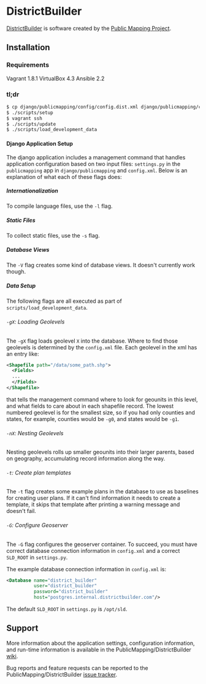 DistrictBuilder
===============

[DistrictBuilder](http://www.districtbuilder.org/) is software created by the [Public Mapping Project](http://www.publicmapping.org/resources/software).


Installation
------------

### Requirements ###

Vagrant 1.8.1
VirtualBox 4.3
Ansible 2.2

### tl;dr ###

```bash
$ cp django/publicmapping/config/config.dist.xml django/publicmapping/config/config.xml
$ ./scripts/setup
$ vagrant ssh
$ ./scripts/update
$ ./scripts/load_development_data
```

#### Django Application Setup ####

The django application includes a management command that handles application configuration
based on two input files: `settings.py` in the `publicmapping` app in `django/publicmapping`
and `config.xml`. Below is an explanation of what each of these flags does:

##### Internationalization #####

To compile language files, use the `-l` flag.

##### Static Files #####

To collect static files, use the `-s` flag.

##### Database Views #####

The `-V` flag creates some kind of database views. It doesn't currently work though.

##### Data Setup #####

The following flags are all executed as part of `scripts/load_development_data`.

###### `-gX`: Loading Geolevels ######

The `-gX` flag loads geolevel `X` into the database. Where to find those geolevels is determined
by the `config.xml` file. Each geolevel in the xml has an entry like:

```xml
<Shapefile path="/data/some_path.shp">
  <Fields>
  ...
  </Fields>
</Shapefile>
```

that tells the management command where to look for geounits in this level, and what fields to
care about in each shapefile record. The lowest numbered geolevel is for the smallest size, so
if you had only counties and states, for example, counties would be `-g0`, and states would be
`-g1`.

###### `-nX`: Nesting Geolevels ######

Nesting geolevels rolls up smaller geounits into their larger parents, based on geography,
accumulating record information along the way.

###### `-t`: Create plan templates ######

The `-t` flag creates some example plans in the database to use as baselines for creating user
plans. If it can't find information it needs to create a template, it skips that template after
printing a warning message and doesn't fail.

###### `-G`: Configure Geoserver ######

The `-G` flag configures the geoserver container. To succeed, you must have correct database
connection information in `config.xml` and a correct `SLD_ROOT` in `settings.py`.

The example database connection information in `config.xml` is:

```xml
<Database name="district_builder"
          user="district_builder"
          password="district_builder"
          host="postgres.internal.districtbuilder.com"/>
```

The default `SLD_ROOT` in `settings.py` is `/opt/sld`.

Support
-------

More information about the application settings, configuration information, and run-time information is available in the PublicMapping/DistrictBuilder [wiki](https://github.com/PublicMapping/DistrictBuilder/wiki).

Bug reports and feature requests can be reported to the PublicMapping/DistrictBuilder [issue tracker](https://github.com/PublicMapping/DistrictBuilder/issues).
